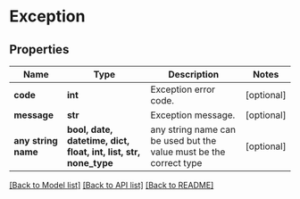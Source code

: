 # Exception


## Properties
Name | Type | Description | Notes
------------ | ------------- | ------------- | -------------
**code** | **int** | Exception error code. | [optional] 
**message** | **str** | Exception message. | [optional] 
**any string name** | **bool, date, datetime, dict, float, int, list, str, none_type** | any string name can be used but the value must be the correct type | [optional]

[[Back to Model list]](../README.md#documentation-for-models) [[Back to API list]](../README.md#documentation-for-api-endpoints) [[Back to README]](../README.md)


